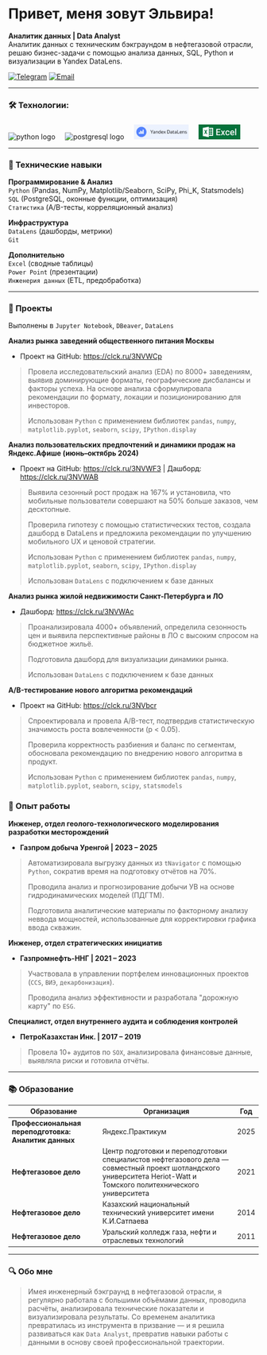 # Привет, меня зовут Эльвира!
**Аналитик данных | Data Analyst**  
Аналитик данных с техническим бэкграундом в нефтегазовой отрасли, решаю бизнес-задачи с помощью анализа данных, SQL, Python и визуализации в Yandex DataLens.

[![Telegram](https://img.shields.io/badge/-Telegram-0088cc?style=flat&logo=telegram)](https://t.me/karimovaei) 
[![Email](https://img.shields.io/badge/-Email-8B89CC?style=flat&logo=mail.ru&logoColor=white)](mailto:karimovaell@gmail.com)

---
<h3 align="left">🛠 Технологии:</h3>

###

<div align="left">
  <img src="https://skillicons.dev/icons?i=py" height="40" alt="python logo"  />
  <img width="12" />
  <img src="https://skillicons.dev/icons?i=postgres" height="40" alt="postgresql logo"  />
  <img width="12" />
  <img src="https://github.com/av-paramonov/av-paramonov/blob/02f67d67c8d8f657ce2deadda2ebea1e6ed98f8f/logo_datalens_3.jpeg" height="30" alt="datalens logo"  /> 
  <img width="12" />
  <img src="https://github.com/av-paramonov/av-paramonov/blob/f5da942d1c33e5df3e97b85d3cc2f09e6c6d9ea0/logo_excel_2.webp" height="30" alt="datalens logo"  />
</div>

---

### 🔧 Технические навыки
**Программирование & Анализ**  
`Python` (Pandas, NumPy, Matplotlib/Seaborn, SciPy, Phi_K, Statsmodels)  
`SQL` (PostgreSQL, оконные функции, оптимизация)  
`Статистика` (A/B-тесты, корреляционный анализ)  

**Инфраструктура**  
`DataLens` (дашборды, метрики)  
`Git`  

**Дополнительно**  
`Excel` (сводные таблицы)  
`Power Point` (презентации)  
`Инженерия данных` (ETL, предобработка)  

---

### 🚀 Проекты

Выполнены в `Jupyter Notebook`, `DBeaver`, `DataLens`

**Анализ рынка заведений общественного питания Москвы** 
- Проект на GitHub: https://clck.ru/3NVWCp
> Провела исследовательский анализ (EDA) по 8000+ заведениям, выявив доминирующие форматы, географические дисбалансы и факторы успеха. На основе анализа сформулировала рекомендации по формату, локации и позиционированию для инвесторов.
> 
> Использован `Python` с применением библиотек `pandas`, `numpy`, `matplotlib.pyplot`, `seaborn`, `scipy`, `IPython.display`

**Анализ пользовательских предпочтений и динамики продаж на Яндекс.Афише (июнь–октябрь 2024)** 
- Проект на GitHub: https://clck.ru/3NVWF3 | Дашборд: https://clck.ru/3NVWAB
> Выявила сезонный рост продаж на 167% и установила, что мобильные пользователи совершают на 50% больше заказов, чем десктопные.
> 
> Проверила гипотезу с помощью статистических тестов, создала дашборд в DataLens и предложила рекомендации по улучшению мобильного UX и ценовой стратегии.
> 
> Использован `Python` с применением библиотек `pandas`, `numpy`, `matplotlib.pyplot`, `seaborn`, `scipy`, `IPython.display`
> 
> Использован `DataLens` с подключением к базе данных  

**Анализ рынка жилой недвижимости Санкт-Петербурга и ЛО**
- Дашборд: https://clck.ru/3NVWAc
> Проанализировала 4000+ объявлений, определила сезонность цен и выявила перспективные районы в ЛО с высоким спросом на бюджетное жильё.
> 
> Подготовила дашборд для визуализации динамики рынка.
> 
> Использован `DataLens` с подключением к базе данных  

**A/B-тестирование нового алгоритма рекомендаций** 
- Проект на GitHub: https://clck.ru/3NVbcr
> Спроектировала и провела A/B-тест, подтвердив статистическую значимость роста вовлеченности (p < 0.05).
> 
> Проверила корректность разбиения и баланс по сегментам, обосновала рекомендацию по внедрению нового алгоритма в продукт.
> 
> Использован `Python` с применением библиотек `pandas`, `numpy`, `matplotlib.pyplot`, `seaborn`, `scipy`, `statsmodels`

### 💼 Опыт работы 
**Инженер, отдел геолого-технологического моделирования разработки месторождений**
- **Газпром добыча Уренгой | 2023 – 2025**
> Автоматизировала выгрузку данных из `tNavigator` с помощью `Python`, сократив время на подготовку отчётов на 70%.
> 
> Проводила анализ и прогнозирование добычи УВ на основе гидродинамических моделей (ПДГТМ).
> 
> Подготовила аналитические материалы по факторному анализу неввода мощностей, использованные для корректировки графика ввода скважин.

**Инженер, отдел стратегических инициатив**
- **Газпромнефть-ННГ | 2021 – 2023**
> Участвовала в управлении портфелем инновационных проектов (`CCS`, `ВИЭ`, `декарбонизация`).
> 
> Проводила анализ эффективности и разработала "дорожную карту" по `ESG`.

**Специалист, отдел внутреннего аудита и соблюдения контролей**
- **ПетроКазахстан Инк. | 2017 – 2019**
> Провела 10+ аудитов по `SOX`, анализировала финансовые данные, выявляла риски и готовила отчёты.

---

### 📚 Образование
| Образование | Организация | Год |
|------|-------------|-----|
| **Профессиональная переподготовка: Аналитик данных** | Яндекс.Практикум | 2025 |
| **Нефтегазовое дело** | Центр подготовки и переподготовки специалистов нефтегазового дела — совместный проект шотландского университета Heriot-Watt и Томского политехнического университета | 2021 |
| **Нефтегазовое дело** | Казахский национальный технический университет имени К.И.Сатпаева | 2014 |
| **Нефтегазовое дело** | Уральский колледж газа, нефти и отраслевых технологий | 2011 |

---

### 🔍 Обо мне

> Имея инженерный бэкграунд в нефтегазовой отрасли, я регулярно работала с большими объёмами данных, проводила расчёты, анализировала технические показатели и визуализировала результаты. Со временем аналитика превратилась из инструмента в призвание — и я решила развиваться как `Data Analyst`, превратив навыки работы с данными в основу своей профессиональной траектории. 
